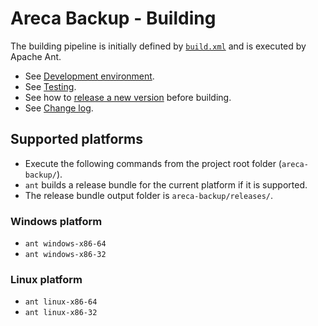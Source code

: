 # Areca Backup - Building

The building pipeline is initially defined by [`build.xml`](../../build.xml) and is executed by Apache Ant.

- See [Development environment](development-environment.md).
- See [Testing](testing.md).
- See how to [release a new version](./release-version-checklist.md) before building.
- See [Change log](history.md).


## Supported platforms

- Execute the following commands from the project root folder (`areca-backup/`).
- `ant` builds a release bundle for the current platform if it is supported.
- The release bundle output folder is `areca-backup/releases/`.

### Windows platform

- `ant windows-x86-64`
- `ant windows-x86-32`

### Linux platform

- `ant linux-x86-64`
- `ant linux-x86-32`
